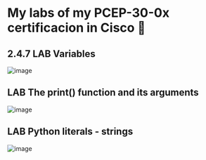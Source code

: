 # My labs of my PCEP-30-0x certificacion in Cisco 🤖

## 2.4.7   LAB   Variables
![image](https://github.com/user-attachments/assets/dd66604f-ec6d-4941-bc2d-6e1ef14ed26c)

## LAB   The print() function and its arguments
![image](https://github.com/user-attachments/assets/f35c71e3-daed-4293-9d25-31a303db8bd7)

## LAB   Python literals - strings
![image](https://github.com/user-attachments/assets/627f1352-ce23-47a0-b88f-cfbac99454eb)
